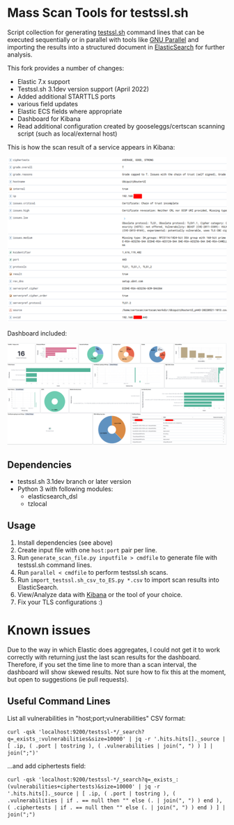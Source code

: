 # Mass Scan Tools for testssl.sh
 

Script collection for generating [testssl.sh](https://testssl.sh/) command lines that can be executed sequentially or in
parallel with tools like [GNU Parallel](https://www.gnu.org/software/parallel/) and importing the results into a
structured document in [ElasticSearch](https://www.elastic.co/de/products/elasticsearch) for further analysis.

This fork provides a number of changes:
  - Elastic 7.x support
  - Testssl.sh 3.1dev version support (April 2022)
  - Added additional STARTTLS ports
  - various field updates
  - Elastic ECS fields where appropriate
  - Dashboard for Kibana
  - Read additional configuration created by gooseleggs/certscan scanning script (such as local/external host)
  

This is how the scan result of a service appears in Kibana:

![testssl.sh scan result viewed in Kibana](Screenshots/Kibana-testssl_sh.png)


Dashboard included:

![Dashboard](Screenshots/Kibana-testssl-dashboard.png)

## Dependencies

* testssl.sh 3.1dev branch or later version
* Python 3 with following modules:
  * elasticsearch\_dsl
  * tzlocal

## Usage

1. Install dependencies (see above)
2. Create input file with one `host:port` pair per line.
3. Run `generate_scan_file.py inputfile > cmdfile` to generate file with testssl.sh command lines.
4. Run `parallel < cmdfile` to perform testssl.sh scans.
5. Run `import_testssl.sh_csv_to_ES.py *.csv` to import scan results into ElasticSearch.
6. View/Analyze data with [Kibana](https://www.elastic.co/de/products/kibana) or the tool of your choice.
7. Fix your TLS configurations :)

# Known issues
Due to the way in which Elastic does aggregates, I could not get it to work correctly with returning just the last scan results for the dashboard.  Therefore, if you set the time line to more than a scan interval, the dashboard will show skewed results.  Not sure how to fix this at the moment, but open to suggestions (ie pull requests).


## Useful Command Lines

List all vulnerabilities in "host;port;vulnerabilities" CSV format:

    curl -qsk 'localhost:9200/testssl-*/_search?q=_exists_:vulnerabilities&size=10000' | jq -r '.hits.hits[]._source | [ .ip, ( .port | tostring ), ( .vulnerabilities | join(", ") ) ] | join(";")'

...and add ciphertests field:

    curl -qsk 'localhost:9200/testssl-*/_search?q=_exists_:(vulnerabilities+ciphertests)&size=10000' | jq -r '.hits.hits[]._source | [ .ip, ( .port | tostring ), ( .vulnerabilities | if . == null then "" else (. | join(", ") ) end ), ( .ciphertests | if . == null then "" else (. | join(", ") ) end ) ] | join(";")
